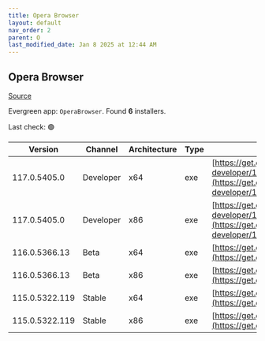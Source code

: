 ```yaml
---
title: Opera Browser
layout: default
nav_order: 2
parent: O
last_modified_date: Jan 8 2025 at 12:44 AM
---
```


## Opera Browser

[Source](https://www.opera.com/browsers/opera)

Evergreen app: `OperaBrowser`. Found **6** installers.

Last check: 🟢

| Version        | Channel   | Architecture | Type | URI                                                                                                                                                                                                                    |
| -------------- | --------- | ------------ | ---- | ---------------------------------------------------------------------------------------------------------------------------------------------------------------------------------------------------------------------- |
| 117.0.5405.0   | Developer | x64          | exe  | [https://get.geo.opera.com/pub/opera-developer/117.0.5405.0/win/Opera_Developer_117.0.5405.0_Setup_x64.exe](https://get.geo.opera.com/pub/opera-developer/117.0.5405.0/win/Opera_Developer_117.0.5405.0_Setup_x64.exe) |
| 117.0.5405.0   | Developer | x86          | exe  | [https://get.geo.opera.com/pub/opera-developer/117.0.5405.0/win/Opera_Developer_117.0.5405.0_Setup.exe](https://get.geo.opera.com/pub/opera-developer/117.0.5405.0/win/Opera_Developer_117.0.5405.0_Setup.exe)         |
| 116.0.5366.13  | Beta      | x64          | exe  | [https://get.geo.opera.com/pub/opera-beta/116.0.5366.13/win/Opera_beta_116.0.5366.13_Setup_x64.exe](https://get.geo.opera.com/pub/opera-beta/116.0.5366.13/win/Opera_beta_116.0.5366.13_Setup_x64.exe)                 |
| 116.0.5366.13  | Beta      | x86          | exe  | [https://get.geo.opera.com/pub/opera-beta/116.0.5366.13/win/Opera_beta_116.0.5366.13_Setup.exe](https://get.geo.opera.com/pub/opera-beta/116.0.5366.13/win/Opera_beta_116.0.5366.13_Setup.exe)                         |
| 115.0.5322.119 | Stable    | x64          | exe  | [https://get.geo.opera.com/pub/opera/desktop/115.0.5322.119/win/Opera_115.0.5322.119_Setup_x64.exe](https://get.geo.opera.com/pub/opera/desktop/115.0.5322.119/win/Opera_115.0.5322.119_Setup_x64.exe)                 |
| 115.0.5322.119 | Stable    | x86          | exe  | [https://get.geo.opera.com/pub/opera/desktop/115.0.5322.119/win/Opera_115.0.5322.119_Setup.exe](https://get.geo.opera.com/pub/opera/desktop/115.0.5322.119/win/Opera_115.0.5322.119_Setup.exe)                         |
